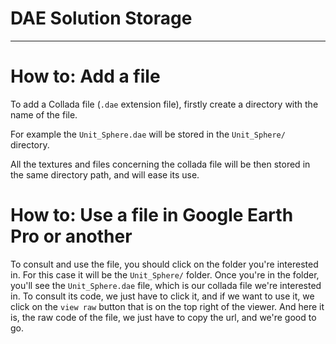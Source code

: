 # DAE Solution Storage

-----

# How to: Add a file

To add a Collada file (```.dae``` extension file), firstly create a directory with the name of the file.

For example the ``Unit_Sphere.dae`` will be stored in the ``Unit_Sphere/`` directory.

All the textures and files concerning the collada file will be then stored in the same directory path, and will ease its use.

# How to: Use a file in Google Earth Pro or another

To consult and use the file, you should click on the folder you're interested in.
For this case it will be the ``Unit_Sphere/`` folder.
Once you're in the folder, you'll see the ``Unit_Sphere.dae`` file, which is our collada file we're interested in.
To consult its code, we just have to click it, and if we want to use it, we click on the ``view raw`` button that is on the top right of the viewer.
And here it is, the raw code of the file, we just have to copy the url, and we're good to go.